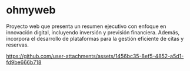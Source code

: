 # ohmyweb
Proyecto web que presenta un resumen ejecutivo con enfoque en innovación digital, incluyendo inversión y previsión financiera. Además, incorpora el desarrollo de plataformas para la gestión eficiente de citas y reservas.


https://github.com/user-attachments/assets/1456bc35-8ef5-4852-a5d1-fd9be666b718

